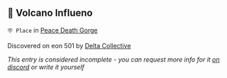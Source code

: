 ## 🌋 Volcano Influeno

`🪧 Place` in [Peace Death Gorge](<https://zeithalt.github.io/r/peace_death_gorge.html>)

Discovered on eon 501 by [Delta Collective](<https://zeithalt.github.io/r/delta_collective.html>)

_This entry is considered incomplete - you can request more info for it [on discord](<https://discord.com/channels/562910943848169472/1173922660489633802>) or write it yourself_

